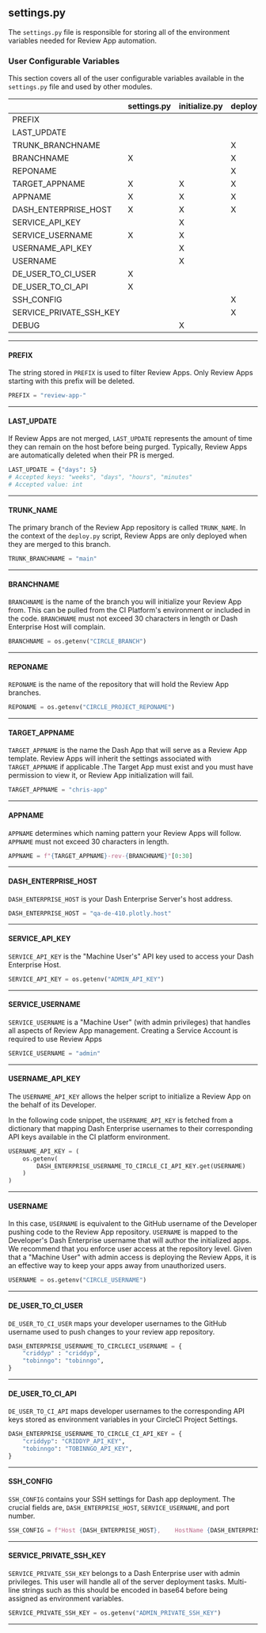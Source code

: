 
## settings.py

The `settings.py` file is responsible for storing all of the environment 
variables needed for Review App automation.

### User Configurable Variables

This section covers all of the user configurable variables available in the 
`settings.py` file and used by other modules.



|                         | settings.py | initialize.py | deploy.py | delete.py |
| ----------------------- | ----------- | ------------- | --------- | --------- |
| PREFIX                  |             |               |           | X         |
| LAST_UPDATE             |             |               |           | X         |
| TRUNK_BRANCHNAME        |             |               | X         |           |
| BRANCHNAME              | X           |               | X         |           |
| REPONAME                |             |               | X         |           |
| TARGET_APPNAME          | X           | X             | X         |           |
| APPNAME                 | X           | X             | X         |           |
| DASH_ENTERPRISE_HOST    | X           | X             | X         | X         |
| SERVICE_API_KEY         |             | X             |           | X         |
| SERVICE_USERNAME        | X           | X             |           | X         |
| USERNAME_API_KEY        |             | X             |           |           |
| USERNAME                |             | X             |           |           |
| DE_USER_TO_CI_USER      | X           |               |           |           |
| DE_USER_TO_CI_API       | X           |               |           |           |
| SSH_CONFIG              |             |               | X         | X         |
| SERVICE_PRIVATE_SSH_KEY |             |               | X         |           |
| DEBUG                   |             | X             |           | X         |


-----

#### PREFIX

The string stored in `PREFIX`  is used to filter Review Apps. Only Review Apps 
starting with this prefix will be deleted.

```python
PREFIX = "review-app-"
```

-----

#### LAST_UPDATE

If Review Apps are not merged,  `LAST_UPDATE`  represents the amount of time 
they can remain on the host before being purged. Typically, Review Apps are 
automatically deleted when their PR is merged.

```python
LAST_UPDATE = {"days": 5} 
# Accepted keys: "weeks", "days", "hours", "minutes"
# Accepted value: int
```

-----

#### TRUNK_NAME

The primary branch of the Review App repository is called `TRUNK_NAME`. In the 
context of the `deploy.py` script, Review Apps are only deployed when they are 
merged to this branch.

```python
TRUNK_BRANCHNAME = "main" 
```

-----

#### BRANCHNAME

`BRANCHNAME` is the name of the branch you will initialize your Review App from. 
This can be pulled from the CI Platform's environment or included in the code. 
`BRANCHNAME` must not exceed 30 characters in length or Dash Enterprise Host 
will complain.

```python
BRANCHNAME = os.getenv("CIRCLE_BRANCH")
```

-----

#### REPONAME

`REPONAME` is the name of the repository that will hold the Review App 
branches.

```python
REPONAME = os.getenv("CIRCLE_PROJECT_REPONAME")
```

-----

#### TARGET_APPNAME

`TARGET_APPNAME` is the name the Dash App that will serve as a Review App
template. Review Apps will inherit the settings associated with `TARGET_APPNAME` 
if applicable .The Target App must exist and you must have permission to view 
it, or Review App initialization will fail.

```python
TARGET_APPNAME = "chris-app"
```

-----

#### APPNAME

`APPNAME` determines which naming pattern your Review Apps will follow. 
`APPNAME` must not exceed 30 characters in length.

```python
APPNAME = f"{TARGET_APPNAME}-rev-{BRANCHNAME}"[0:30]
```

-----

#### DASH_ENTERPRISE_HOST

`DASH_ENTERPRISE_HOST` is your Dash Enterprise Server's host address.

```python
DASH_ENTERPRISE_HOST = "qa-de-410.plotly.host" 
```

-----

#### SERVICE_API_KEY

`SERVICE_API_KEY` is the "Machine User's" API key used to access your Dash
Enterprise Host.

```python
SERVICE_API_KEY = os.getenv("ADMIN_API_KEY")
```

-----

#### SERVICE_USERNAME

`SERVICE_USERNAME` is a "Machine User"  (with admin privileges) that handles 
all aspects of Review App management. Creating a Service Account is required 
to use Review Apps

```python
SERVICE_USERNAME = "admin"
```

-----

#### USERNAME_API_KEY

The `USERNAME_API_KEY` allows the helper script to initialize a Review App on 
the behalf of its Developer. 

In the following code snippet, the `USERNAME_API_KEY` is fetched from a 
dictionary that mapping Dash Enterprise usernames to their corresponding API 
keys available in the CI platform environment. 

```python
USERNAME_API_KEY = (
    os.getenv(
        DASH_ENTERPRISE_USERNAME_TO_CIRCLE_CI_API_KEY.get(USERNAME)
    )
)
```

-----

#### USERNAME

In this case,  `USERNAME` is equivalent to the GitHub username of the Developer 
pushing code to the Review App repository. `USERNAME` is mapped to the 
Developer's Dash Enterprise username that will author the 
initialized apps.  We recommend that you enforce user access at the repository 
level. Given that a "Machine User" with admin access  is deploying the Review 
Apps, it is an effective way to keep your apps away from unauthorized users. 

```python
USERNAME = os.getenv("CIRCLE_USERNAME")
```

-----

#### DE_USER_TO_CI_USER

`DE_USER_TO_CI_USER` maps your developer
usernames to the GitHub username used to push changes to your review app
repository.

```python
DASH_ENTERPRISE_USERNAME_TO_CIRCLECI_USERNAME = {
    "criddyp" : "criddyp",
    "tobinngo": "tobinngo",
}
```

-----

#### DE_USER_TO_CI_API

`DE_USER_TO_CI_API` maps developer usernames to the corresponding API keys 
stored as environment variables in your CircleCI Project Settings.

```python
DASH_ENTERPRISE_USERNAME_TO_CIRCLE_CI_API_KEY = {
    "criddyp": "CRIDDYP_API_KEY",
    "tobinngo": "TOBINNGO_API_KEY",
}
```

-----

#### SSH_CONFIG

`SSH_CONFIG` contains your SSH settings for Dash app deployment. The crucial 
fields are, `DASH_ENTERPRISE_HOST`, `SERVICE_USERNAME`, and port number.

```python
SSH_CONFIG = f"Host {DASH_ENTERPRISE_HOST},    HostName {DASH_ENTERPRISE_HOST}, User {SERVICE_USERNAME},    Port 3022,    IdentityFile ~/.ssh/id_rsa,    StrictHostKeyChecking no,    UserKnownHostsFile /dev/null"
```

-----

#### SERVICE_PRIVATE_SSH_KEY

`SERVICE_PRIVATE_SSH_KEY` belongs to a Dash Enterprise user with admin 
privileges. This user will handle all of the server deployment tasks. Multi-line 
strings such as this should be encoded in base64 before being assigned as 
environment variables.

```python
SERVICE_PRIVATE_SSH_KEY = os.getenv("ADMIN_PRIVATE_SSH_KEY")
```

-----